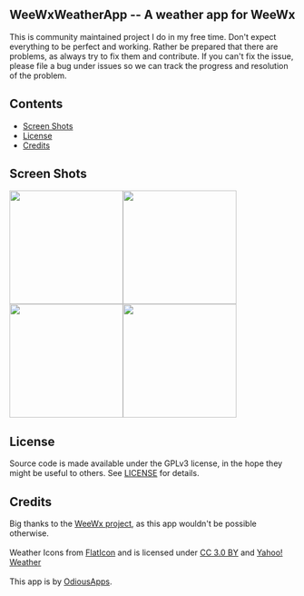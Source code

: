 ## WeeWxWeatherApp -- A weather app for WeeWx

This is community maintained project I do in my free time. Don't expect everything to be perfect and working. Rather be prepared that there are problems, as always try to fix them and contribute. If you can't fix the issue, please file a bug under issues so we can track the progress and resolution of the problem.

## Contents

 - [Screen Shots](#screen-shots)
 - [License](#license)
 - [Credits](#credits)

## Screen Shots

<img width="200px" src="https://raw.githubusercontent.com/evilbunny2008/WeeWxWeatherApp/master/screenshots/Screenshot_20180321-104333.jpg"><img width="200px" src="https://raw.githubusercontent.com/evilbunny2008/WeeWxWeatherApp/master/screenshots/Screenshot_20180321-104351.jpg"><img width="200px" src="https://raw.githubusercontent.com/evilbunny2008/WeeWxWeatherApp/master/screenshots/Screenshot_20180321-105034.jpg"><img width="200px" src="https://raw.githubusercontent.com/evilbunny2008/WeeWxWeatherApp/master/screenshots/Screenshot_20180321-104407.jpg"><br>

## License

Source code is made available under the GPLv3 license, in the hope they might be useful to others. See [LICENSE](LICENSE) for details.

## Credits

Big thanks to the <a href='http://weewx.com'>WeeWx project</a>, as this app wouldn't be possible otherwise.<br><br>
Weather Icons from <a href='https://www.flaticon.com/'>FlatIcon</a> and is licensed under <a href='http://creativecommons.org/licenses/by/3.0/'>CC 3.0 BY</a> and <a href='https://www.yahoo.com/?ilc=401'>Yahoo! Weather</a><br><br>This app is by <a href='https://odiousapps.com'>OdiousApps</a>.
